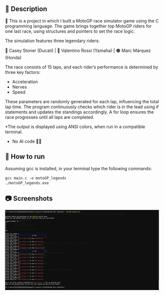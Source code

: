 ## 📄 Description

🏁 This is a project in which I built a MotoGP race simulator game using the C programming language.
The game brings together top MotoGP riders for one last race, using structures and pointers to set the race logic. 

The simulation features three legendary riders: 

🔴 Casey Stoner (Ducati) | 🔵 Valentino Rossi (Yamaha) | 🟠 Marc Márquez (Honda)

The race consists of 15 laps, and each rider’s performance is determined by three key factors:

* Acceleration
* Nerves
* Speed

These parameters are randomly generated for each lap, influencing the total lap time.
The program continuously checks which rider is in the lead using if statements and updates the standings accordingly.
A for loop ensures the race progresses until all laps are completed.

*The output is displayed using ANSI colors, when run in a compatible terminal.

* No AI code 🚫🤖 

## 📒 How to run 

Assuming gcc is installed, in your terminal type the following commands:

    gcc main.c -o motoGP_legends
    ./motoGP_legends.exe

    
## 📷 Screenshots

![Screenshot1](screenshots/Screenshot1.webp)




  




